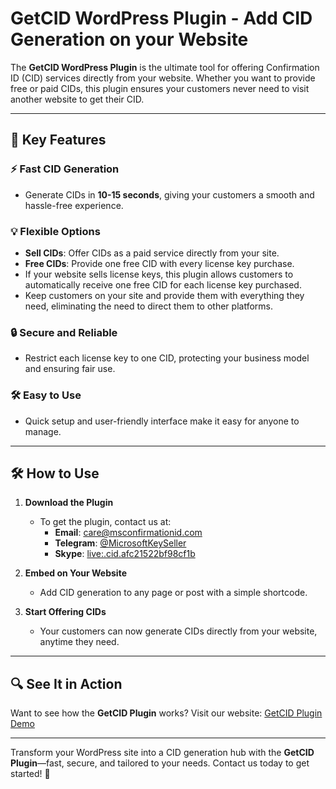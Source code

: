 # GetCID WordPress Plugin - Add CID Generation on your Website 

The **GetCID WordPress Plugin** is the ultimate tool for offering Confirmation ID (CID) services directly from your website. Whether you want to provide free or paid CIDs, this plugin ensures your customers never need to visit another website to get their CID.  

---

## 🌟 **Key Features**  

### ⚡ **Fast CID Generation**  
- Generate CIDs in **10-15 seconds**, giving your customers a smooth and hassle-free experience.  

### 💡 **Flexible Options**  
- **Sell CIDs**: Offer CIDs as a paid service directly from your site.  
- **Free CIDs**: Provide one free CID with every license key purchase.
- If your website sells license keys, this plugin allows customers to automatically receive one free CID for each license key purchased.
- Keep customers on your site and provide them with everything they need, eliminating the need to direct them to other platforms.

### 🔒 **Secure and Reliable**  
- Restrict each license key to one CID, protecting your business model and ensuring fair use.  

### 🛠️ **Easy to Use**  
- Quick setup and user-friendly interface make it easy for anyone to manage.  

---

## 🛠️ **How to Use**  

1. **Download the Plugin**  
   - To get the plugin, contact us at:  
     - **Email**: [care@msconfirmationid.com](mailto:care@msconfirmationid.com)  
     - **Telegram**: [@MicrosoftKeySeller](https://t.me/MicrosoftKeySeller)  
     - **Skype**: [live:.cid.afc21522bf98cf1b](https://join.skype.com/invite/.cid.afc21522bf98cf1b)  

2. **Embed on Your Website**  
   - Add CID generation to any page or post with a simple shortcode.  

3. **Start Offering CIDs**  
   - Your customers can now generate CIDs directly from your website, anytime they need.  

---

## 🔍 **See It in Action**  
Want to see how the **GetCID Plugin** works? Visit our website: [GetCID Plugin Demo](https://msconfirmationid.com/get-confirmation-id/)  

---

Transform your WordPress site into a CID generation hub with the **GetCID Plugin**—fast, secure, and tailored to your needs. Contact us today to get started! 🚀
